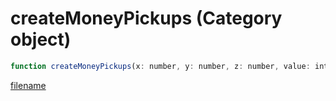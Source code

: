 # createMoneyPickups (Category object)

```js
function createMoneyPickups(x: number, y: number, z: number, value: int, amount: int, model: number): void
```

[filename](createMoneyPickups_m.md ':include')